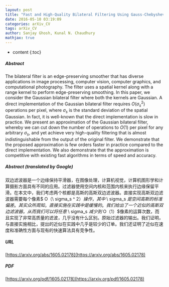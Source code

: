 ```yaml
---
layout: post
title: "Fast and High-Quality Bilateral Filtering Using Gauss-Chebyshev Approximation"
date: 2016-05-10 03:19:09
categories: arXiv_CV
tags: arXiv_CV
author: Sanjay Ghosh, Kunal N. Chaudhury
mathjax: true
---
```


* content
{:toc}

##### Abstract
The bilateral filter is an edge-preserving smoother that has diverse applications in image processing, computer vision, computer graphics, and computational photography. The filter uses a spatial kernel along with a range kernel to perform edge-preserving smoothing. In this paper, we consider the Gaussian bilateral filter where both the kernels are Gaussian. A direct implementation of the Gaussian bilateral filter requires $O(\sigma_s^2)$ operations per pixel, where $\sigma_s$ is the standard deviation of the spatial Gaussian. In fact, it is well-known that the direct implementation is slow in practice. We present an approximation of the Gaussian bilateral filter, whereby we can cut down the number of operations to $O(1)$ per pixel for any arbitrary $\sigma_s$, and yet achieve very high-quality filtering that is almost indistinguishable from the output of the original filter. We demonstrate that the proposed approximation is few orders faster in practice compared to the direct implementation. We also demonstrate that the approximation is competitive with existing fast algorithms in terms of speed and accuracy.

##### Abstract (translated by Google)
双边滤波器是一个边缘保持平滑器，在图像处理，计算机视觉，计算机图形学和计算摄影方面具有不同的应用。过滤器使用空间内核和范围内核来执行边缘保留平滑。在本文中，我们考虑两个核都是高斯的高斯双边滤波器。直接实现高斯双边滤波器需要每个像素$ O（\ sigma_s ^ 2）$操作，其中$ \ sigma_s $是空间高斯的标准偏差。其实众所周知，直接实施在实践中是缓慢的。我们给出了一个近似的高斯双边滤波器，从而我们可以将任意$ \ sigma_s $减少到$ O（1）$像素的运算次数，而且实现了非常高质量的滤波，几乎没有什么区别。原始过滤器的输出。我们证明，与直接实施相比，提出的近似在实践中几乎是较少的订单。我们还证明了近似在速度和准确性方面与现有的快速算法具有竞争性。

##### URL
[https://arxiv.org/abs/1605.02178](https://arxiv.org/abs/1605.02178)

##### PDF
[https://arxiv.org/pdf/1605.02178](https://arxiv.org/pdf/1605.02178)

